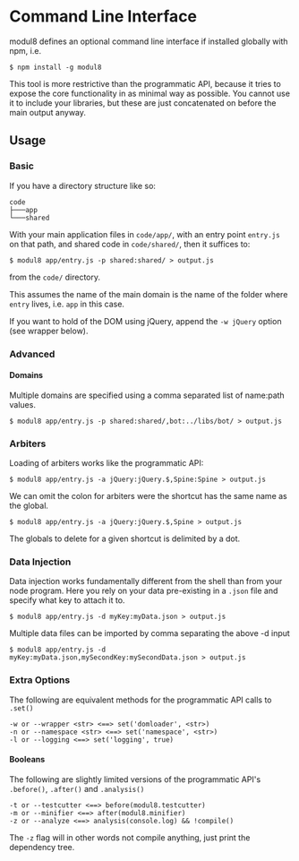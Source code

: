 # Command Line Interface

modul8 defines an optional command line interface if installed globally with npm, i.e.

    $ npm install -g modul8

This tool is more restrictive than the programmatic API, because it tries to expose the core functionality in as minimal way as possible.
You cannot use it to include your libraries, but these are just concatenated on before the main output anyway.

## Usage

### Basic
If you have a directory structure like so:

    code
    ├───app
    └───shared

With your main application files in `code/app/`, with an entry point `entry.js` on that path, and shared code in `code/shared/`,
then it suffices to:

    $ modul8 app/entry.js -p shared:shared/ > output.js

from the `code/` directory.

This assumes the name of the main domain is the name of the folder where `entry` lives, i.e. `app` in this case.

If you want to hold of the DOM using jQuery, append the `-w jQuery` option (see wrapper below).

### Advanced

#### Domains
Multiple domains are specified using a comma separated list of name:path values.

    $ modul8 app/entry.js -p shared:shared/,bot:../libs/bot/ > output.js

### Arbiters
Loading of arbiters works like the programmatic API:

    $ modul8 app/entry.js -a jQuery:jQuery.$,Spine:Spine > output.js

We can omit the colon for arbiters were the shortcut has the same name as the global.

    $ modul8 app/entry.js -a jQuery:jQuery.$,Spine > output.js

The globals to delete for a given shortcut is delimited by a dot.

### Data Injection
Data injection works fundamentally different from the shell than from your node program. Here you rely on your data pre-existing in a `.json` file and specify what key to attach it to.

    $ modul8 app/entry.js -d myKey:myData.json > output.js

Multiple data files can be imported by comma separating the above -d input

    $ modul8 app/entry.js -d myKey:myData.json,mySecondKey:mySecondData.json > output.js


### Extra Options
The following are equivalent methods for the programmatic API calls to `.set()`

    -w or --wrapper <str> <==> set('domloader', <str>)
    -n or --namespace <str> <==> set('namespace', <str>)
    -l or --logging <==> set('logging', true)

#### Booleans
The following are slightly limited versions of the programmatic API's `.before()`, `.after()` and `.analysis()`

    -t or --testcutter <==> before(modul8.testcutter)
    -m or --minifier <==> after(modul8.minifier)
    -z or --analyze <==> analysis(console.log) && !compile()

The `-z` flag will in other words not compile anything, just print the dependency tree.
